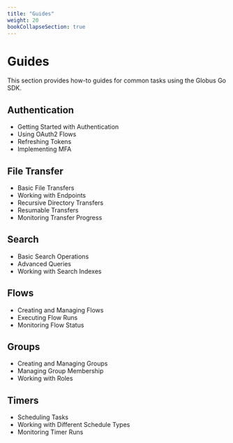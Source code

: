 ```yaml
---
title: "Guides"
weight: 20
bookCollapseSection: true
---
```


# Guides

This section provides how-to guides for common tasks using the Globus Go SDK.

## Authentication

- Getting Started with Authentication
- Using OAuth2 Flows
- Refreshing Tokens
- Implementing MFA

## File Transfer

- Basic File Transfers
- Working with Endpoints
- Recursive Directory Transfers
- Resumable Transfers
- Monitoring Transfer Progress

## Search

- Basic Search Operations
- Advanced Queries
- Working with Search Indexes

## Flows

- Creating and Managing Flows
- Executing Flow Runs
- Monitoring Flow Status

## Groups

- Creating and Managing Groups
- Managing Group Membership
- Working with Roles

## Timers

- Scheduling Tasks
- Working with Different Schedule Types
- Monitoring Timer Runs